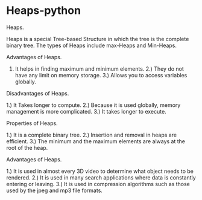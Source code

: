 # Heaps-python

Heaps.

Heaps  is a special  Tree-based Structure in which the tree is the complete  binary tree. The types of Heaps include max-Heaps and Min-Heaps.

Advantages of Heaps.

1) It helps in finding maximum and minimum elements.
2.) They do not have any limit on memory storage.
3.) Allows you to access variables globally.

Disadvantages of Heaps.

1.) It Takes longer to compute.
2.) Because it is used globally, memory management is more complicated.
3.) It takes longer to execute.

Properties of Heaps.

1.) It is a complete binary tree.
2.) Insertion and removal in heaps are efficient.
3.) The minimum and the maximum elements are always at the root of the heap.

Advantages of Heaps. 

1.) It is used in almost every 3D video to determine what object needs to be rendered.
2.) It is used in many search applications where data is constantly entering or leaving.
3.) It is used in compression algorithms such as those used by the jpeg and mp3 file formats.




